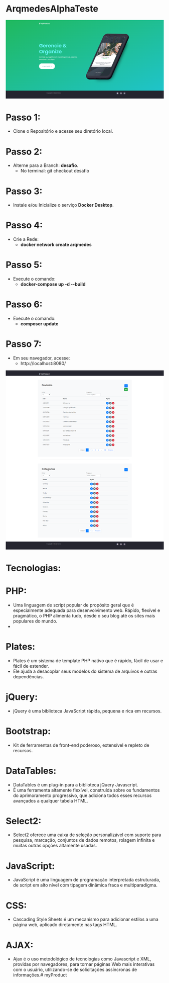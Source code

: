 # ArqmedesAlphaTeste

![image info](/public/images/home.png)

# Passo 1:

- Clone o Repositório e acesse seu diretório local.

# Passo 2:

- Alterne para a Branch: **desafio**.
  - No terminal: git checkout desafio

# Passo 3:

- Instale e/ou Inicialize o serviço **Docker Desktop**.

# Passo 4:
- Crie a Rede:
  - **docker network create arqmedes**

# Passo 5:
- Execute o comando:
  - **docker-compose up -d --build**

# Passo 6:
- Execute o comando: 
  - **composer update**

# Passo 7:
- Em seu navegador, acesse:
  - http://localhost:8080/

![image info](/public/images/painel.png)



# Tecnologias:
# PHP:
- Uma linguagem de script popular de propósito geral que é especialmente adequada para desenvolvimento web.
Rápido, flexível e pragmático, o PHP alimenta tudo, desde o seu blog até os sites mais populares do mundo.
- 
# Plates:
- Plates é um sistema de template PHP nativo que é rápido, fácil de usar e fácil de estender.
- Ele ajuda a desacoplar seus modelos do sistema de arquivos e outras dependências.

# jQuery:
- jQuery é uma biblioteca JavaScript rápida, pequena e rica em recursos.

# Bootstrap:
- Kit de ferramentas de front-end poderoso, extensível e repleto de recursos.

# DataTables:
- DataTables é um plug-in para a biblioteca jQuery Javascript.
- É uma ferramenta altamente flexível, construída sobre os fundamentos do aprimoramento progressivo, que adiciona todos esses recursos avançados a qualquer tabela HTML.

# Select2:
- Select2 oferece uma caixa de seleção personalizável com suporte para pesquisa, marcação, conjuntos de dados remotos, rolagem infinita e muitas outras opções altamente usadas.

# JavaScript:
- JavaScript é uma linguagem de programação interpretada estruturada, de script em alto nível com tipagem dinâmica fraca e multiparadigma.

# CSS:
- Cascading Style Sheets é um mecanismo para adicionar estilos a uma página web, aplicado diretamente nas tags HTML.

# AJAX:
- Ajax é o uso metodológico de tecnologias como Javascript e XML, providas por navegadores, para tornar páginas Web mais interativas com o usuário, utilizando-se de solicitações assíncronas de informações.# myProduct

